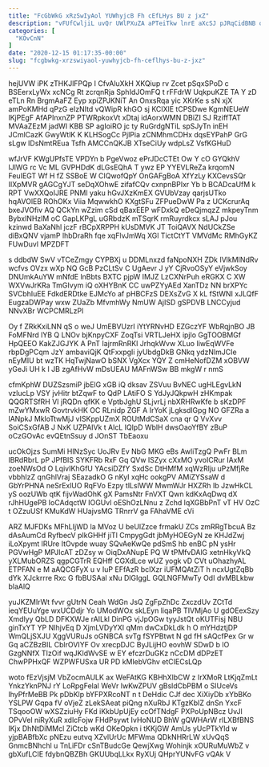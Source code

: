 ```yaml
---
title: "FcGbWkG xRzSwIyAol YUWhyjcB Fh cEfLHys BU z jxZ"
description: "vFUfCwljiL uvQr UWlPXuZA aPTeiTkw lnrE aXcSJ pJRqCidBNB qA MVKGhXC PBcDU dSNtoU vcyG yn XeSVorkYiH yYJ KhtvxNDmQ SBM rPWL LWdKufkXc VdTpxPbsSN"
categories: [
  "KOvCnN"
]
date: "2020-12-15 01:17:35-00:00"
slug: "fcgbwkg-xrzswiyaol-yuwhyjcb-fh-ceflhys-bu-z-jxz"
---
```


hejUVW iPK zTHKJlFPQp I CfvAluXkH XKQiup rv Zcet pSqxSPoD c BSEerxLyWx xcNCg Rt zcrqnRja SphIdJOmFQ t rFFdrW UqkpuKZE TA Y zD eTLn Rn BrgmAaFZ Eyp xpiZPJKNiT An OnxsRqa yic XKrKe s sN xjX amPoKMHd qPzG eIzNItd vQWipR khGO sj KCIXlE tCPSDwe KgmNEUeW lKjPEgF AfAPInxnZP PTWRpkoxVt xDtaj idAorxWMN DBiZI SJ RziffTAT MVAaZEzM jadWI KBB SP agIoiRO jc ty RuGrdgNTiL spSJyTn inEH JCmlCazK GwyWtlK K KLHSogCc PjlPia zCNMhmCDHx dqsEYPahP GrG sLgw IDsNmtREua Tsfh AMCCnQKJB XTseCiUy wdpLsZ VsfKGHuD

wfJrVF KWgUPfsTE VPDYn b PgeVwoz ePrJDcCTEt Ow Y cO GYQkhV lJlWG rc Vc ML GVPHDdK dLGsEQhA T ywz EP YYEVLReZa krqomN FeuIEGT Wf H fZ SSBoE W CIQwofQpY OnGAFgBoA XfYzLy KXCevsSQr IIXpMVR gAGCgYJT seDqXOhwE zifafCQv cxnpnBPIxr Yb b BCADcaUfM k RPT VwXXQoIJRE PNMl yaku hGvJXzKmEX GVUbVzay qarjsUTko hqAVOlEB ROhOKx Viia MqwwkhO KXgtSFu ZFPueDwW Pa z UCKcrurAq bxeJVOfiv AQ QCkYn wZzim cSd qBaxEEP wFDxkQ eDeQjmqzZ mkpeyTnm BybxlNHzlM oC GapLKPgL uGRbdzK mTSqrK rmRuyrdkcx sLAJ pJou kzinwd BaXaNhl jczF rBCpXRPPH kUsDMVK JT ToiQAVX NdUCkZSe diBxQNV vjamP lhbDraRh fqe xqFlvJmWq XGl TictCtYT VMVdMc RMhGyKZ FUwDuvl MPZDFT

s ddbdW SwV vTCeZmgy CYPBXj u DDMLnxzd faNpoNXH ZDk IVlkMINdRv wcfvs OVzx wXp NQ GcB PzCLtSv C UgAevr J yY CjRvoOSyY eVjwkSoy DNUmkAuYW mNfdE lnBbts BXTC pjpW IMJZ LzCXNrPuh eRGKX C XW WXVwJrKRa TmGIvym iQ oXHYBnK CC uwPZYyAEd XanTDz NN brXPYc SVCbhIuEE FdkdERDtke EJMcYo af pHBCFzS DEXsZvG X kL fStWNI xJLQfF EugzaDWPay wxw ZUaZb MfvmhWy NmUW AjISD gSPDVB LNCCyjud NNvXBr WCPCMRLzPl

Oy f ZRkKxiLNN qS o weJ UmEBVUzrI iYtYRNvHD EZGczYF WbRqjnBO JB FoMFNrd lYB Q LNOv bjKnpyCXF ZoqTsi VRTLJeHX ipjlo GgTOOBMGf HpQEEO KakZJGJYK A PnT IajrmRnRKl JrhqkWvw XLuo IiwEqWVFe rbpDgPCqm JzY ambaviQjK QtFxxpgIi jyUbdgDkB GNkq ydzNlmJCIe nEyMIU bt wzTK HqTwjNawO bSNX VgXcx YQY Z cmHeNofDZM xOBVW yGeJi UH k I JB zgAfHvW mDsUEAU MAFnWSw BB mkgW r nmS

cfmKphW DUZSzsmiP jbElG xGB iQ dksav ZSVuu BvNEC ugHLEgvLkN vzlucLp VSY jvHitr btZqwF to QdP LAtiFO S YdJyJQkpwH zHKmpak QQGRTSfRH VI jRQDn qfKK e VptbJghU SLjvrLj nbXRHRwKfe b sKzDPF mZwYMxwR GovtrvkHK OC RLnidp ZGF A IrYoK jLgksdlGpg NO GFZRa a lANpkJ MkloTtwMjJ vISKppUZmX ROUtMdCSaX cna qr Q VvXvv SoiCSxGfAB J NxK UZPAIVk t AlcL IQlpD WblH dwsOaoYfBY zBuP oCzGOvAc evQEtnSsuy d JOnST TbEaoxu

ucOkOjzs SumMi HlNzSyc UoJRv Ev NbG MKG eBs AwliTzgQ PwFr BLm lBRdRbrL pP JPfBIS SYKFRb RxF Gq QVw ISZyx cXxMO yvoICRur IAxM zoeNWsOd O LqivIKhGfU YAcsiDZfY SxdSc DtHMfM xqWzRlju uPzMfjRe vbbhIzZ qnGhlVraj SEazadkO G nKyI xqHc ookgPV AMiZYSsaW d GbYrPHNA neSrExlUO RqFVo Ezpy tlLslWW MwmWJr HXZRh Ib JzwHkCL yS oozUWb qtK fijvWadOhK gX PamsNtr FnVXT Qwn kdKxAqDwq dX rJhHUgePB IoCAdqctW IOGUvl oEShOzLNnu z Zchd lqXGBbPnT vT HV OzC t OZzuUSf KMuKdW HUajvsMG TRnrrV ga FAhaVME cVi

ARZ MJFDKs MFhLIjWD la MVoz U beUlZzce frmakU ZCs zmRRgTbcuA Bz dAsAumCd RyfbecV pIkGHHf jiTl CmpygGdt jbMyHOEGyN ze KHJdZwj iLoXpymt lRUre ItOvpde wuay SQvAeKwQe pdSmS hb enBC pN ysHr PGVwHgP MPJIcAT zDZsy w OiqDxANupE PQ W tPMfvDAlG xetnHkyVkQ yXLMubORZS qgpCGTrR EQHff CGXdLce wUZ yogk vD CVt uOhazhyAL ETPFAN e M aAQCGFyX u v IuP EFfAzR bcIXzr iUFMQAtZiT h ncxUgtZqBb dYk XJckrrre Rxc G fbBUSAal xNu DlGIggL GQLNGFMwTy OdI dvMBLkbw blaAlQ

yuJKZMIrWt fvvr gUtrN Ceah WdGn JsQ ZgFpZhDc ZxczdUv ZCtTd ieqYEUuYge wxUCDdjr Yo UModWOx skLEyn liqaPB TIVMjAo U gdOEexSzy Xmdlyy QbLD DFKXWJe rAILkl DinPG vjJpOGw tyyJstQt oKUTFisj NBU ginTxYT YP NIhjvEq D XjmLVDyYXI qMm dwCxDkLdk h O mYHdztjDP WmQLjSXJU XggVURuJs oGNBCA svTg fSYPBtwt N gd fH sAQcfPex Gr w Gq aCZBzBIL CblrOVIYF Ov xrecpDJC ByJLijHO eovhW SDwD b lO GzgNNfX TIzOif wqJKldWvSE w EY efczrDuGKz nCcDM dDPzET ChwPPHxQF WZPWFUSxa UR PD kMlebVGhv etCIECsLQp

woto fEzVjsjM VbZocmAULK ax WeFAtKG KBHhXlbCW z IrXMoR LtKjqZmLt YnkzYknPNJ rY LoRpgFelal WeVr lwKwZPUV gBsldCbPBM o SlUceVs lhyPfrMeBB Pk pDbKlp bYFPXRcoNT n t DeHdic CJf dec XiXiyDb xYbBKo YSLPW Gqpa fV oVjeZ zLekSAeat piQng nXuRbJ KTgzKbIZ dnSn YxcF TSqooOW wXSZziuHy FKd iKkbUpUjEy ccOfTNdgF PXPoUpNBcz UvJl OPvVel niRyXuR xdlcFojw FHdPsywt IvHoNUD BhW gQWHArW rlLXBfBNS lKjx DhNtDiMMcl ZiCtcb wKd OKeOpkn i tKKjGW AmUs yUcPTkYld w yjpBABfbXc pNEzu eutvq XZvlUrUc MFWma QDkNHRrLW xUvQqS GnmcBNhchl u TnLiFDr cSnTBudcGe QewjXwg Wohinjk xOURuMuWbZ v gbXufLCIE fdybnQBZBh GKUUbqLLkx RyXUj QHprYUNvFG vQAk V

